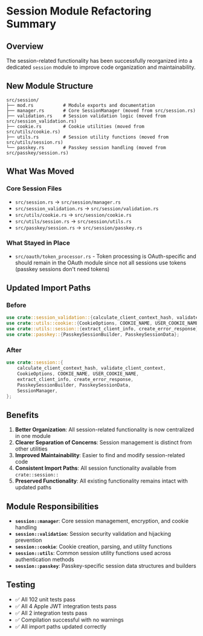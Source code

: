 # Session Module Refactoring Summary

## Overview

The session-related functionality has been successfully reorganized into a dedicated `session` module to improve code organization and maintainability.

## New Module Structure

```
src/session/
├── mod.rs           # Module exports and documentation
├── manager.rs       # Core SessionManager (moved from src/session.rs)
├── validation.rs    # Session validation logic (moved from src/session_validation.rs)
├── cookie.rs        # Cookie utilities (moved from src/utils/cookie.rs)
├── utils.rs         # Session utility functions (moved from src/utils/session.rs)
└── passkey.rs       # Passkey session handling (moved from src/passkey/session.rs)
```

## What Was Moved

### Core Session Files
- `src/session.rs` → `src/session/manager.rs`
- `src/session_validation.rs` → `src/session/validation.rs`
- `src/utils/cookie.rs` → `src/session/cookie.rs`
- `src/utils/session.rs` → `src/session/utils.rs`
- `src/passkey/session.rs` → `src/session/passkey.rs`

### What Stayed in Place
- `src/oauth/token_processor.rs` - Token processing is OAuth-specific and should remain in the OAuth module since not all sessions use tokens (passkey sessions don't need tokens)

## Updated Import Paths

### Before
```rust
use crate::session_validation::{calculate_client_context_hash, validate_client_context};
use crate::utils::cookie::{CookieOptions, COOKIE_NAME, USER_COOKIE_NAME};
use crate::utils::session::{extract_client_info, create_error_response};
use crate::passkey::{PasskeySessionBuilder, PasskeySessionData};
```

### After
```rust
use crate::session::{
    calculate_client_context_hash, validate_client_context,
    CookieOptions, COOKIE_NAME, USER_COOKIE_NAME,
    extract_client_info, create_error_response,
    PasskeySessionBuilder, PasskeySessionData,
    SessionManager,
};
```

## Benefits

1. **Better Organization**: All session-related functionality is now centralized in one module
2. **Clearer Separation of Concerns**: Session management is distinct from other utilities
3. **Improved Maintainability**: Easier to find and modify session-related code
4. **Consistent Import Paths**: All session functionality available from `crate::session::`
5. **Preserved Functionality**: All existing functionality remains intact with updated paths

## Module Responsibilities

- **`session::manager`**: Core session management, encryption, and cookie handling
- **`session::validation`**: Session security validation and hijacking prevention
- **`session::cookie`**: Cookie creation, parsing, and utility functions
- **`session::utils`**: Common session utility functions used across authentication methods
- **`session::passkey`**: Passkey-specific session data structures and builders

## Testing

- ✅ All 102 unit tests pass
- ✅ All 4 Apple JWT integration tests pass
- ✅ All 2 integration tests pass
- ✅ Compilation successful with no warnings
- ✅ All import paths updated correctly
